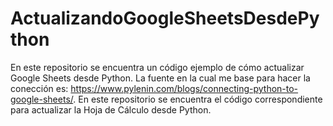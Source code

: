 # ActualizandoGoogleSheetsDesdePython
En este repositorio se encuentra un código ejemplo de cómo actualizar Google Sheets desde Python. La fuente en la cual me base para hacer la conección es: https://www.pylenin.com/blogs/connecting-python-to-google-sheets/. En este repositorio se encuentra el código correspondiente para actualizar la Hoja de Cálculo desde Python. 
